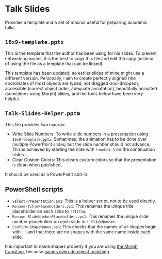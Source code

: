 # Talk Slides

Provides a template and a set of macros useful for preparing academic talks.

## `16x9-template.pptx`

This is the template that the author has been using for his slides. To prevent networking issues, it is the best to copy this file and edit the copy (instead of using the file as a template that can be linked).

This template has been updated, so earlier slides of mine might use a different version. Personally, I aim to create perfectly aligned (the coordinates of most objects are typed, not dragged-and-dropped), accessible (correct object order, adequate annotation), beautifully animated (sometimes using Morph) slides, and the tools below have been very helpful.

## `Talk-Slides-Helper.pptm`

This file provides two macros:

- Write Slide Numbers: To write slide numbers in a presentation using `16x9-template.pptx`. Sometimes, the animation has to be done over multiple PowerPoint slides, but the slide number should not advance. This is achieved by starting the note with `!number-1` on the continuation slides.
- Clear Custom Colors: This clears custom colors so that the presentation is clean when published.

It should be used as a PowerPoint add-in.

## PowerShell scripts

- `Select-Presentation.ps1`: This is a helper script, not to be used directly.
- `Rename-TitlePlaceholders.ps1`: This renames the unique title placeholder on each slide to `!!Title`.
- `Rename-SlideNumberPlaceholders.ps1`: This renames the unique slide number placeholder on each slide to `!!SlideNumber`.
- `Confirm-ShapeNames.ps1`: This checks that the names of all shapes begin with `!!` and that there are no shapes with the same name inside each slide.

It is important to name shapes properly if you are using [the Morph transition](https://support.microsoft.com/en-us/office/use-the-morph-transition-in-powerpoint-8dd1c7b2-b935-44f5-a74c-741d8d9244ea), because [names override object matching](https://support.microsoft.com/en-us/office/morph-transition-tips-and-tricks-bc7f48ff-f152-4ee8-9081-d3121788024f).
